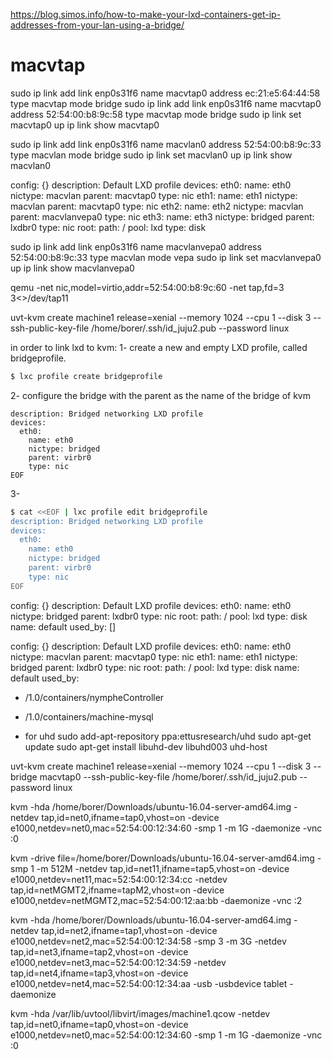 https://blog.simos.info/how-to-make-your-lxd-containers-get-ip-addresses-from-your-lan-using-a-bridge/

# macvtap
sudo ip link add link enp0s31f6 name macvtap0 address ec:21:e5:64:44:58 type macvtap mode bridge
sudo ip link add link enp0s31f6 name macvtap0 address 52:54:00:b8:9c:58 type macvtap mode bridge
sudo ip link set macvtap0 up
ip link show macvtap0



sudo ip link add link enp0s31f6 name macvlan0 address 52:54:00:b8:9c:33 type macvlan mode bridge
sudo ip link set macvlan0 up
ip link show macvlan0




config: {}
description: Default LXD profile
devices:
  eth0:
    name: eth0
    nictype: macvlan
    parent: macvtap0
    type: nic
  eth1:
    name: eth1
    nictype: macvlan
    parent: macvtap0
    type: nic
  eth2:
    name: eth2
    nictype: macvlan
    parent: macvlanvepa0
    type: nic
  eth3:
    name: eth3
    nictype: bridged
    parent: lxdbr0
    type: nic
  root:
    path: /
    pool: lxd
    type: disk


sudo ip link add link enp0s31f6 name macvlanvepa0 address 52:54:00:b8:9c:33 type macvlan mode vepa
sudo ip link set macvlanvepa0 up
ip link show macvlanvepa0


 qemu -net nic,model=virtio,addr=52:54:00:b8:9c:60 -net tap,fd=3 3<>/dev/tap11
 

uvt-kvm create machine1  release=xenial --memory 1024 --cpu 1 --disk 3  --ssh-public-key-file /home/borer/.ssh/id_juju2.pub --password linux


in order to link lxd to kvm:
1- create a new and empty LXD profile, called bridgeprofile.


```bash
$ lxc profile create bridgeprofile
```

2- configure the bridge with the parent as the name of the bridge of kvm

```
description: Bridged networking LXD profile
devices:
  eth0:
    name: eth0
    nictype: bridged
    parent: virbr0
    type: nic
EOF
```

3- 
```bash
$ cat <<EOF | lxc profile edit bridgeprofile
description: Bridged networking LXD profile
devices:
  eth0:
    name: eth0
    nictype: bridged
    parent: virbr0
    type: nic
EOF
```

config: {}
description: Default LXD profile
devices:
  eth0:
    name: eth0
    nictype: bridged
    parent: lxdbr0
    type: nic
  root:
    path: /
    pool: lxd
    type: disk
name: default
used_by: []


config: {}
description: Default LXD profile
devices:
  eth0:
    name: eth0
    nictype: macvlan
    parent: macvtap0
    type: nic
  eth1:
    name: eth1
    nictype: bridged
    parent: lxdbr0
    type: nic
  root:
    path: /
    pool: lxd
    type: disk
name: default
used_by:
- /1.0/containers/nympheController
- /1.0/containers/machine-mysql



- for uhd
sudo add-apt-repository ppa:ettusresearch/uhd
sudo apt-get update
sudo apt-get install libuhd-dev libuhd003 uhd-host


uvt-kvm create machine1  release=xenial --memory 1024 --cpu 1 --disk 3 --bridge macvtap0  --ssh-public-key-file /home/borer/.ssh/id_juju2.pub --password linux


kvm -hda /home/borer/Downloads/ubuntu-16.04-server-amd64.img -netdev tap,id=net0,ifname=tap0,vhost=on -device e1000,netdev=net0,mac=52:54:00:12:34:60 -smp 1 -m 1G -daemonize -vnc :0


kvm -drive file=/home/borer/Downloads/ubuntu-16.04-server-amd64.img -smp 1 -m 512M -netdev tap,id=net11,ifname=tap5,vhost=on -device e1000,netdev=net11,mac=52:54:00:12:34:cc -netdev tap,id=netMGMT2,ifname=tapM2,vhost=on -device e1000,netdev=netMGMT2,mac=52:54:00:12:aa:bb -daemonize -vnc :2



 kvm -hda /home/borer/Downloads/ubuntu-16.04-server-amd64.img -netdev tap,id=net2,ifname=tap1,vhost=on -device 
e1000,netdev=net2,mac=52:54:00:12:34:58 -smp 3 -m 3G -netdev 
tap,id=net3,ifname=tap2,vhost=on -device e1000,netdev=net3,mac=52:54:00:12:34:59 -netdev 
tap,id=net4,ifname=tap3,vhost=on -device e1000,netdev=net4,mac=52:54:00:12:34:aa -usb 
-usbdevice tablet -daemonize


kvm -hda /var/lib/uvtool/libvirt/images/machine1.qcow -netdev tap,id=net0,ifname=tap0,vhost=on -device  e1000,netdev=net0,mac=52:54:00:12:34:60 -smp 1 -m 1G -daemonize -vnc :0



